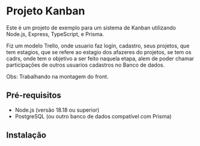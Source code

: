 # Projeto Kanban

Este é um projeto de exemplo para um sistema de Kanban utilizando Node.js, Express, TypeScript, e Prisma.

Fiz um modelo Trello, onde usuario faz login, cadastro, seus projetos, que tem estagios, que  se refere ao 
estagio dos afazeres do projetos, se tem os cadrs, onde tem o objetivo a ser feito naquela etapa, alem de poder
chamar participações de outros usuarios cadastros no Banco de dados.

Obs: Trabalhando na montagem do front.


## Pré-requisitos

- Node.js (versão 18.18 ou superior)
- PostgreSQL (ou outro banco de dados compatível com Prisma)

## Instalação


